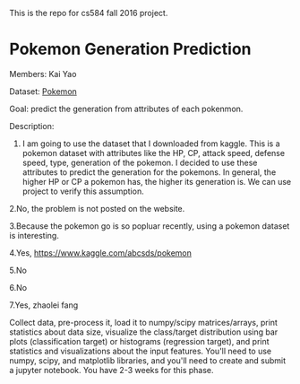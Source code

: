 This is the repo for cs584 fall 2016 project.

# Pokemon Generation Prediction

Members: Kai Yao

Dataset: [Pokemon](https://www.kaggle.com/abcsds/pokemon)

Goal: predict the generation from attributes of each pokenmon.


Description:
1. I am going to use the dataset that I downloaded from kaggle. This is a pokemon dataset with attributes like the HP, CP, attack speed, defense speed, type, generation of the pokemon. I decided to use these attributes to predict the generation for the pokemons. In general, the higher HP or CP a pokemon has, the higher its generation is. We can use project to verify this assumption.

2.No, the problem is not posted on the website.

3.Because the pokemon go is so popluar recently, using a pokemon dataset is interesting.

4.Yes, https://www.kaggle.com/abcsds/pokemon

5.No

6.No

7.Yes, zhaolei fang


Collect data, pre-process it, load it to numpy/scipy matrices/arrays, print statistics about data size, visualize the class/target distribution using bar plots (classification target) or histograms (regression target), and print statistics and visualizations about the input features. You'll need to use numpy, scipy, and matplotlib libraries, and you'll need to create and submit a jupyter notebook. You have 2-3 weeks for this phase.

